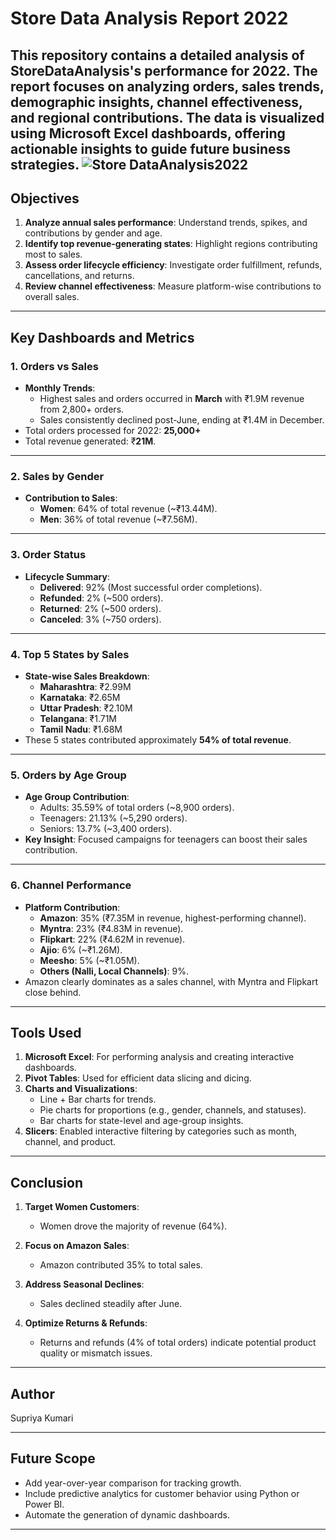 # Store Data Analysis Report 2022

This repository contains a detailed analysis of StoreDataAnalysis's performance for 2022. The report focuses on analyzing orders, sales trends, demographic insights, channel effectiveness, and regional contributions. The data is visualized using Microsoft Excel dashboards, offering actionable insights to guide future business strategies.
![Store DataAnalysis2022](https://github.com/user-attachments/assets/28ee9a56-6ba5-478a-a55b-12df23c933b0)
---

## Objectives

1. **Analyze annual sales performance**: Understand trends, spikes, and contributions by gender and age.
2. **Identify top revenue-generating states**: Highlight regions contributing most to sales.
3. **Assess order lifecycle efficiency**: Investigate order fulfillment, refunds, cancellations, and returns.
4. **Review channel effectiveness**: Measure platform-wise contributions to overall sales.

---

## Key Dashboards and Metrics

### **1. Orders vs Sales**
- **Monthly Trends**:
  - Highest sales and orders occurred in **March** with ₹1.9M revenue from 2,800+ orders.
  - Sales consistently declined post-June, ending at ₹1.4M in December.
- Total orders processed for 2022: **25,000+**
- Total revenue generated: ₹**21M**.

---

### **2. Sales by Gender**
- **Contribution to Sales**:
  - **Women**: 64% of total revenue (~₹13.44M).
  - **Men**: 36% of total revenue (~₹7.56M).
  
---

### **3. Order Status**
- **Lifecycle Summary**:
  - **Delivered**: 92% (Most successful order completions).
  - **Refunded**: 2% (~500 orders).
  - **Returned**: 2% (~500 orders).
  - **Canceled**: 3% (~750 orders).

---

### **4. Top 5 States by Sales**
- **State-wise Sales Breakdown**:
  - **Maharashtra**: ₹2.99M
  - **Karnataka**: ₹2.65M
  - **Uttar Pradesh**: ₹2.10M
  - **Telangana**: ₹1.71M
  - **Tamil Nadu**: ₹1.68M
- These 5 states contributed approximately **54% of total revenue**.

---

### **5. Orders by Age Group**
- **Age Group Contribution**:
  - Adults: 35.59% of total orders (~8,900 orders).
  - Teenagers: 21.13% (~5,290 orders).
  - Seniors: 13.7% (~3,400 orders).
- **Key Insight**: Focused campaigns for teenagers can boost their sales contribution.

---

### **6. Channel Performance**
- **Platform Contribution**:
  - **Amazon**: 35% (₹7.35M in revenue, highest-performing channel).
  - **Myntra**: 23% (₹4.83M in revenue).
  - **Flipkart**: 22% (₹4.62M in revenue).
  - **Ajio**: 6% (~₹1.26M).
  - **Meesho**: 5% (~₹1.05M).
  - **Others (Nalli, Local Channels)**: 9%.
- Amazon clearly dominates as a sales channel, with Myntra and Flipkart close behind.

---

##  Tools Used

1. **Microsoft Excel**: For performing analysis and creating interactive dashboards.
2. **Pivot Tables**: Used for efficient data slicing and dicing.
3. **Charts and Visualizations**: 
   - Line + Bar charts for trends.
   - Pie charts for proportions (e.g., gender, channels, and statuses).
   - Bar charts for state-level and age-group insights.
4. **Slicers**: Enabled interactive filtering by categories such as month, channel, and product.

---

## Conclusion

1. **Target Women Customers**:
   - Women drove the majority of revenue (64%).
2. **Focus on Amazon Sales**:
   - Amazon contributed 35% to total sales. 

3. **Address Seasonal Declines**:
   - Sales declined steadily after June.

4. **Optimize Returns & Refunds**:
   - Returns and refunds (4% of total orders) indicate potential product quality or mismatch issues. 

---

## Author
Supriya Kumari

---


## Future Scope
- Add year-over-year comparison for tracking growth.
- Include predictive analytics for customer behavior using Python or Power BI.
- Automate the generation of dynamic dashboards.


---


